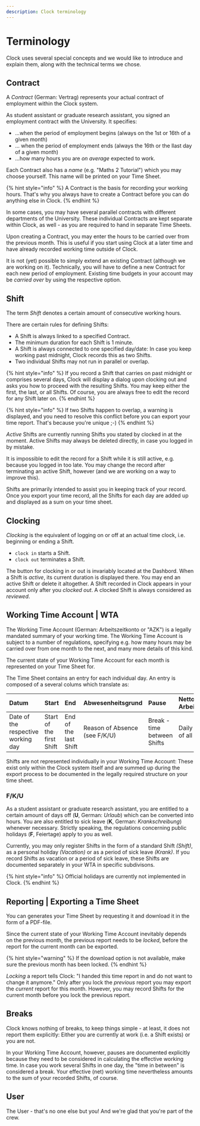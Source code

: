 ```yaml
---
description: Clock terminology
---
```


# Terminology

Clock uses several special concepts and we would like to introduce and explain them, along with the technical terms we chose.

## Contract

A _Contract_ \(German: Vertrag\) represents your actual contract of employment within the Clock system.

As student assistant or graduate research assistant, you signed an employment contract with the University. It specifies:

* ...when the period of employment begins \(always on the 1st or 16th of a given month\)
* ... when the period of employment ends \(always the 16th or the llast day of a given month\)
* ...how many hours you are _on average_ expected to work.

Each Contract also has a _name_ \(e.g. "Maths 2 Tutorial"\) which you may choose yourself. This name will be printed on your Time Sheet.

{% hint style="info" %}
A Contract is the basis for recording your working hours. That's why you always have to create a Contract before you can do anything else in Clock.
{% endhint %}

In some cases, you may have several parallel contracts with different departments of the University. These individual Contracts are kept separate within Clock, as well - as you are required to hand in separate Time Sheets.

Upon creating a Contract, you may enter the hours to be carried over from the previous month. This is useful if you start using Clock at a later time and have already recorded working time outside of Clock.

It is not \(yet\) possible to simply extend an existing Contract \(although we are working on it\). Technically, you will have to define a new Contract for each new period of employment. Existing time budgets in your account may be _carried over_ by using the respective option.

## Shift

The term _Shift_ denotes a certain amount of consecutive working hours.

There are certain rules for defining Shifts:

* A Shift is always linked to a specified Contract.
* The minimum duration for each Shift is 1 minute.
* A Shift is always connected to one specified day/date: In case you keep working past midnight, Clock records this as two Shifts.
* Two individual Shifts may not run in parallel or overlap.

{% hint style="info" %}
If you record a Shift that carries on past midnight or comprises several days, Clock will display a dialog upon clocking out and asks you how to proceed with the resulting Shifts. You may keep either the first, the last, or all Shifts. Of course, you are always free to edit the record for any Shift later on.
{% endhint %}

{% hint style="info" %}
If two Shifts happen to overlap, a warning is displayed, and you need to resolve this conflict before you can export your time report. That's because you're unique ;-\)
{% endhint %}

_Active_ Shifts are currently running Shifts you stated by clocked in at the moment. Active Shifts may always be deleted directly, in case you logged in by mistake.

It is impossible to edit the record for a Shift while it is still active, e.g. because you logged in too late. You may change the record after terminating an active Shift, however \(and we are working on a way to improve this\).

Shifts are primarily intended to assist you in keeping track of your record. Once you export your time record, all the Shifts for each day are added up and displayed as a sum on your time sheet.

## Clocking

_Clocking_ is the equivalent of logging on or off at an actual time clock, i.e. beginning or ending a Shift.

* `clock in` starts a Shift.
* `clock out` terminates a Shift.

The button for clocking in or out is invariably located at the Dashbord. When a Shift is _active_, its current duration is displayed there. You may end an active Shift or delete it altogether. A Shift recorded in Clock appears in your account only after you _clocked out_. A clocked Shift is always considered as _reviewed_.

## Working Time Account \| WTA

The Working Time Account \(German: Arbeitszeitkonto or "AZK"\) is a legally mandated summary of your working time. The Working Time Account is subject to a number of regulations, specifying e.g. how many hours may be carried over from one month to the next, and many more details of this kind.

The current state of your Working Time Account for each month is represented on your Time Sheet for.

The Time Sheet contains an entry for each individual day. An entry is composed of a several colums which translate as:

| Datum | Start | End | Abwesenheitsgrund | Pause | Netto-Arbeitszeit | F/K/U |
| :--- | :--- | :--- | :--- | :--- | :--- | :--- |
| Date of the respective working day | Start of the first Shift | End of the last Shift | Reason of Absence \(see F/K/U\) | Break - time between Shifts | Daily sum of all Shifts | See below |

Shifts are not represented individually in your Working Time Account: These exist only within the Clock system itself and are summed up during the export process to be documented in the legally required structure on your time sheet.

### F/K/U

As a student assistant or graduate research assistant, you are entitled to a certain amount of days off \(**U**, German: _Urlaub_\) which can be converted into hours. You are also entitled to sick leave \(**K**, German: _Krankschreibung_\) whenever necessary. Strictly speaking, the regulations concerning public holidays \(**F**, Feiertage\) apply to you as well.

Currently, you may only register Shifts in the form of a standard Shift _\(Shift\)_, as a personal holiday _\(Vacation\)_ or as a period of sick leave _\(Krank\)_. If you record Shifts as vacation or a period of sick leave, these Shifts are documented separately in your WTA in specific subdivisons.

{% hint style="info" %}
Official holidays are currently not implemented in Clock.
{% endhint %}

## Reporting \| Exporting a Time Sheet

You can generates your Time Sheet by requesting it and download it in the form of a PDF-file.

Since the current state of your Working Time Account inevitably depends on the previous month, the previous report needs to be _locked_, before the report for the current month can be exported.

{% hint style="warning" %}
If the download option is not available, make sure the previous month has been locked.
{% endhint %}

_Locking_ a report tells Clock: "I handed this time report in and do not want to change it anymore." Only after you lock the _previous_ report you may export the _current_ report for this month. However, you may record Shifts for the current month before you lock the previous report.

## Breaks

Clock knows nothing of breaks, to keep things simple - at least, it does not report them explicitly: Either you are currently at work \(i.e. a Shift exists\) or you are not.

In your Working Time Account, however, pauses are documented explicitly because they need to be considered in calculating the effective working time. In case you work several Shifts in one day, the "time in between" is considered a break. Your effective \(net\) working time nevertheless amounts to the sum of your recorded Shifts, of course.

## User

The User - that's no one else but you! And we're glad that you're part of the crew.

